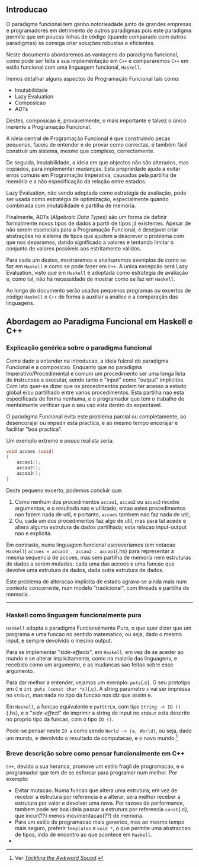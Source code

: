 ## Introducao

O paradigma funcional tem ganho notorieadade junto de grandes empresas e
programadores em detrimento de outros paradigmas pois este paradigma permite
que em poucas linhas de código (quando comparado com outros paradigmas) se
consiga criar soluções robustas e eficientes.

Neste documento abordaremos as vantagens do paradigma funcional, como pode ser
feita a sua implementação em `C++` e compararemos `C++` em estilo funcional com
uma linguagem funcional, `Haskell`.

Iremos detalhar alguns aspectos de Programação Funcional tais como:

 * Imutabilidade
 * Lazy Evaluation
 * Composicao
 * ADTs

Destes, composicao é, provavelmente, o mais importante e talvez o único
inerente a Programação Funcional. 

A ideia central de Programação Funcional é que construindo pecas pequenas,
faceis de entender e de provar como correctas, é também fácil construir um
sistema, mesmo que complexo, correctamente.

De seguida, imutabilidade, a ideia em que objectos não são alterados, mas
copiados, para implementar mudanças. Esta propriedade ajuda a evitar erros
comuns em Programação Imperativa, causados pela partilha de memória e a não
especificação da relação entre estados.

Lazy Evaluation, não sendo adoptada como estratégia de avaliação, pode ser
usada como estratégia de optimização, especialmente quando combinada com
imutabilidade e partilha de memória.

Finalmente, ADTs (_Algebraic Data Types_) são um forma de definir formalmente
novos tipos de dados a partir de tipos já existentes. Apesar de não serem
essenciais para a Programação Funcional, é desejavel criar abstrações no
sistema de tipos que ajudem a descrever o problema com que nos deparamos, dando
significado a valores e tentando limitar o conjunto de valores possíveis aos
estritamente válidos.

Para cada um destes, mostraremos e analisaremos exemplos de como se faz em
`Haskell` e como se pode fazer em `C++`. A unica excepcão será Lazy Evaluation,
visto que em `Haskell` é adoptada como estrategia de avaliação e, como tal, não
há necessidade de mostrar como se faz em `Haskell`.

Ao longo do documento serão usados pequenos programas ou excertos de código
`Haskell` e `C++` de forma a auxiliar a análise e a comparação das linguagens.

## Abordagem ao Paradigma Funcional em Haskell e C++

### Explicação genérica sobre o paradigma funcional

Como dado a entender na introducao, a ideia fulcral do paradigma Funcional e a
composicao. Enquanto que no paradigma Imperativo/Procedimental e comum um
procedimento ser uma longa lista de instrucoes a executar, sendo tanto o
"input" como "output" implicitos. Com isto quer-se dizer que os procedimentos
podem ter acesso a estado global e/ou partilhado entre varios procedimentos.
Esta partilha nao esta especificada de forma nenhuma, e o programador que tem o
trabalho de mentalmente verificar que o seu uso esta dentro do expectavel.

O paradigma Funcional evita este problema parcial ou completamente, ao
desencorajar ou impedir esta practica, e ao mesmo tempo encorajar e facilitar
"boa practica".

Um exemplo extremo e pouco realista seria:

```cpp
void accoes (void)
{
	accao1();
	accao2();
	accao3();
}
```

Deste pequeno excerto, podemos concluir que:

 1. Como nenhum dos procedimentos `accao1`, `accao2` ou `accao3` recebe
    argumentos, e o resultado nao e utilizado, entao estes procedimentos nao
    fazem nada de util, e portanto, `accoes` tambem nao faz nada de util;
 2. Ou, cada um dos procedimentos faz algo de util, mas para tal acede e altera
    alguma estrutura de dados partilhada; esta relacao input-output nao e
    explicita.

Em contraste, numa linguagem funcional escreveriamos (em notacao `Haskell`)
`accoes = accao3 . accao2 . accao1`{.hs} para representar a mesma sequencia de
accoes, mas sem partilha de memoria nem estruturas de dados a serem mutadas:
cada uma das accoes e uma funcao que devolve uma estrutura de dados, dada outra
estrutura de dados.

Este problema de alteracao implicita de estado agrava-se ainda mais num
contexto concorrente, num modelo "tradicional", com threads e partilha de
memoria.

---

### Haskell como linguagem funcionalmente pura

`Haskell` adopta o paradigma Funcionalmente Puro, o que quer dizer que um
programa e uma funcao no sentido matematico, ou seja, dado o mesmo input, e
sempre devolvido o mesmo output.

Para se implementar "_side-effects_", em `Haskell`, em vez de se aceder ao
mundo e se alterar implicitamente, como na maioria das linguagens, e recebido
como um argumento, e as mudancas sao feitas sobre esse argumento.

Para dar melhor a entender, vejamos um exemplo: `puts`{.c}. O seu prototipo em
`C` e `int puts (const char *s)`{.c}. A string parametro `s` vai ser impressa
no `stdout`, mas nada no tipo da funcao nos diz que assim e.

Em `Haskell`, a funcao equivalente e `putStrLn`, com tipo `String -> IO ()`{.hs},
e o "_side-effect_" de imprimir a string de input no `stdout` esta descrito no
proprio tipo da funcao, com o tipo `IO ()`.

Pode-se pensar neste `IO a` como sendo `World -> (a, World)`, ou seja, dado um
mundo, e devolvido o resultado da computacao, e o novo mundo.[^0]

### Breve descrição sobre como pensar funcionalmente em C++

`C++`, devido a sua heranca, promove um estilo fragil de programacao, e o
programador que tem de se esforcar para programar num melhor. Por exemplo:

 * Evitar mutacao. Numa funcao que altera uma estrutura, em vez de receber a
   estrutura por referencia e a alterar, sera melhor receber a estrutura por
   valor e devolver uma nova. Por razoes de performance, tambem pode ser boa
   ideia passar a estrutura por referencia `const`{.c}, que incur(??) menos
   movimentacao(??) de memoria.
 * Para um estilo de programacao mais generico, mas ao mesmo tempo mais seguro,
   preferir `templates` a `void *`, o que permite uma abstraccao de tipos, indo
   de encontro ao que acontece em `Haskell`.
 * 

[Tackling the Awkward Squad]: https://www.microsoft.com/en-us/research/publication/tackling-awkward-squad-monadic-inputoutput-concurrency-exceptions-foreign-language-calls-haskell

[^0]: Ver _[Tackling the Awkward Squad]_.
